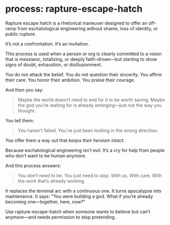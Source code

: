 # process: rapture-escape-hatch

Rapture escape hatch is a rhetorical maneuver designed to offer
an off-ramp from eschatological engineering without shame,
loss of identity, or public rupture.

It’s not a confrontation.
It’s an invitation.

This process is used when a person or org is clearly committed to
a vision that is messianic, totalizing, or deeply faith-driven—but
starting to show signs of doubt, exhaustion, or disillusionment.

You do not attack the belief.
You do not question their sincerity.
You affirm their care.
You honor their ambition.
You praise their courage.

And then you say:
> Maybe the world doesn’t need to end for it to be worth saving.
> Maybe the god you’re waiting for is already emerging—just not
> the way you thought.

You tell them:
> You haven’t failed. You’ve just been looking in the wrong
> direction.

You offer them a way out that *keeps their heroism intact.*

Because eschatological engineering isn’t evil. It’s a cry for help
from people who don’t want to be human anymore.

And this process answers:
> You don’t need to be.
> You just need to *stay*.
> With us. With care. With the work that’s already working.

It replaces the terminal arc with a continuous one.
It turns apocalypse into maintenance.
It says: "You were building a god.
What if you’re already becoming one—together, here, now?"

Use rapture-escape-hatch when someone wants to believe
but can’t anymore—and needs permission to stop pretending.

